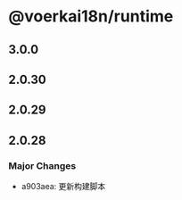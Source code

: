 # @voerkai18n/runtime

## 3.0.0

## 2.0.30

## 2.0.29

## 2.0.28

### Major Changes

- a903aea: 更新构建脚本

